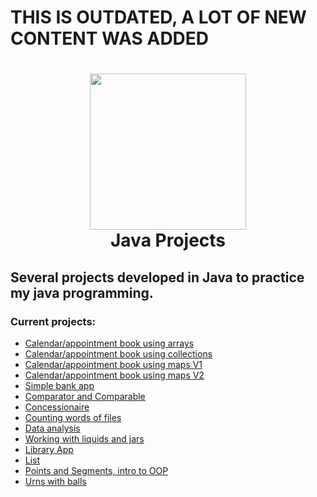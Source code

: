 <h1> THIS IS OUTDATED, A LOT OF NEW CONTENT WAS ADDED</h1>


<h1 align="center">
  <img src="https://docs.oracle.com/javase/10/dcommon/img/1-java.png" width="250">
  <br>
  Java Projects
</h1>

<h2>Several projects developed in Java to practice my java programming.</h2>

<h3> Current projects: </h3>
<ul style="list-style-type:disc">
  <li><a href="https://github.com/memoriasIT/Java-Practice/tree/master/prAgenda">Calendar/appointment book using arrays </a></li>
  <li><a href="https://github.com/memoriasIT/Java-Practice/tree/master/prAgendaColecciones">Calendar/appointment book using collections</a></li>
  <li><a href="https://github.com/memoriasIT/Java-Practice/tree/master/prAgendaMap"> Calendar/appointment book using maps V1</a></li>
  <li><a href="https://github.com/memoriasIT/Java-Practice/tree/master/prAgendaMapas"> Calendar/appointment book using maps V2</a></li>
  <li><a href="https://github.com/memoriasIT/Java-Practice/tree/master/prBanco">Simple bank app</a></li>
  <li><a href="https://github.com/memoriasIT/Java-Practice/tree/master/prClaseComparadora">Comparator and Comparable</a></li>
  <li><a href="https://github.com/memoriasIT/Java-Practice/tree/master/prConcesionario">Concessionaire </a></li>
  <li><a href="https://github.com/memoriasIT/Java-Practice/tree/master/prCuentaPalabrasSimpleFicheros">Counting words of files</a></li>
  <li><a href="https://github.com/memoriasIT/Java-Practice/tree/master/prDatos">Data analysis</a></li>
  <li><a href="https://github.com/memoriasIT/Java-Practice/tree/master/prJarra">Working with liquids and jars </a></li>
  <li><a href="https://github.com/memoriasIT/Java-Practice/tree/master/prLibreria">Library App </a></li>
  <li><a href="https://github.com/memoriasIT/Java-Practice/tree/master/prLista">List </a></li>
  <li><a href="https://github.com/memoriasIT/Java-Practice/tree/master/prPunto">Points and Segments, intro to OOP </a></li>
  <li><a href="https://github.com/memoriasIT/Java-Practice/tree/master/prUrna">Urns with balls</a></li>
</ul>
